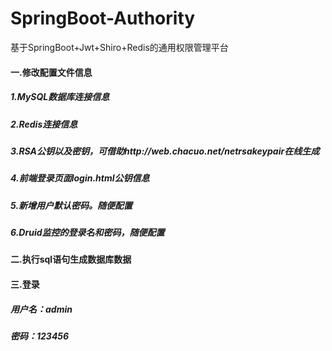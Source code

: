 # SpringBoot-Authority
基于SpringBoot+Jwt+Shiro+Redis的通用权限管理平台
#### 一.修改配置文件信息
##### 1.MySQL数据库连接信息
##### 2.Redis连接信息
##### 3.RSA公钥以及密钥，可借助http://web.chacuo.net/netrsakeypair在线生成
##### 4.前端登录页面login.html公钥信息
##### 5.新增用户默认密码。随便配置
##### 6.Druid监控的登录名和密码，随便配置
#### 二.执行sql语句生成数据库数据
#### 三.登录
##### 用户名：admin
##### 密码：123456

